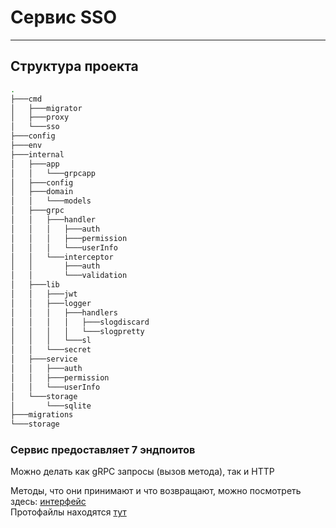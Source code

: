 # Сервис SSO

___

## Структура проекта

```bash
.
├───cmd
│   ├───migrator
│   ├───proxy
│   └───sso
├───config
├───env
├───internal
│   ├───app
│   │   └───grpcapp
│   ├───config
│   ├───domain
│   │   └───models
│   ├───grpc
│   │   ├───handler
│   │   │   ├───auth
│   │   │   ├───permission
│   │   │   └───userInfo
│   │   └───interceptor
│   │       ├───auth
│   │       └───validation
│   ├───lib
│   │   ├───jwt
│   │   ├───logger
│   │   │   ├───handlers
│   │   │   │   ├───slogdiscard
│   │   │   │   └───slogpretty
│   │   │   └───sl
│   │   └───secret
│   ├───service
│   │   ├───auth
│   │   ├───permission
│   │   └───userInfo
│   └───storage
│       └───sqlite
├───migrations
└───storage
```

### Сервис предоставляет 7 эндпоитов

Можно делать как gRPC запросы (вызов метода), так и HTTP

Методы, что они принимают и что возвращают, можно посмотреть здесь: [интерфейс](https://github.com/dedmouze/protos)  
Протофайлы находятся [тут](https://github.com/dedmouze/protos/tree/main/proto/sso)